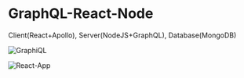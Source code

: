 # GraphQL-React-Node
Client(React+Apollo), Server(NodeJS+GraphQL), Database(MongoDB)

![GraphiQL](https://github.com/KyawLynnThu/GraphQL-React-Node/assets/67432058/bd9b926c-b4fe-4629-b339-f8db32ed24de)

![React-App](https://github.com/KyawLynnThu/GraphQL-React-Node/assets/67432058/4c01e92a-4043-4a57-a4cd-4bcec9b00d89)
